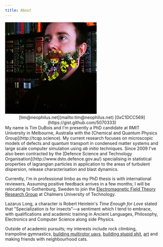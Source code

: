 ```yaml
---
title: About
---
```


<div class="10u">
<div class="bio">
<img src="/images/flowerbeard.jpg" title="I once grew a flower beard" class="multiple-borders"><br>
<center>[&#116;&#105;&#109;&#064;&#110;&#101;&#111;&#112;&#104;&#105;&#108;&#117;&#115;&#046;&#110;&#101;&#116;](mailto:&#116;&#105;&#109;&#064;&#110;&#101;&#111;&#112;&#104;&#105;&#108;&#117;&#115;&#046;&#110;&#101;&#116;)
[0xC1DCC569](https://gist.github.com/5070333)</center>
</div>
My name is Tim DuBois and I'm presently a PhD candidate at RMIT University in Melbourne, Australia with the [Chemical and Quantum Physics Group](http://tcqp.science). My current research focuses on microscopic models of defects and quantum transport in condensed matter systems and large scale computer simulation using <i>ab initio</i> techniques. Since 2009 I've also been contracted by the [Defence Science and Technology Organisation](http://www.dsto.defence.gov.au/) specialising in statistical properties of lagrangian particles in application to the areas of turbulent dispersion, release characterisation and blast dynamics.

Currently, I'm in professional limbo as my PhD thesis is with international reviewers. Assuming positive feedback arrives in a few months; I will be relocating to Gothenburg, Sweden to join the [Electromagnetic Field Theory Research Group](http://ft.nephy.chalmers.se/) at Chalmers University of Technology.

Lazarus Long, a character is Robert Heinlein's *Time Enough for Love* stated that "Specialization is for insects"&mdash;a sentiment which I tend to embrace, with qualifications and academic training in Ancient Languages, Philosophy, Electronics and Computer Science along side Physics.

Outside of academic pursuits; my interests include rock climbing, trampoline gymnastics, [building multirotor uavs](https://phoenix.exactlyinfinite.com/), [building stupid shit](https://cqplabs.neophilus.net/), [art](https://neophilus.net/whispers/) and making friends with neighbourhood cats.

</div>
